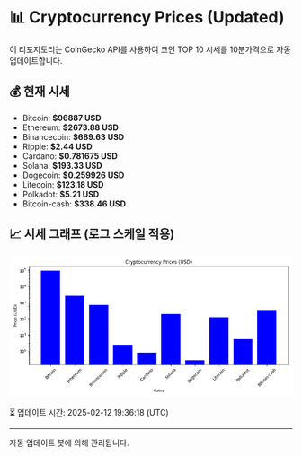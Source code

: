 
# 📊 Cryptocurrency Prices (Updated)

이 리포지토리는 CoinGecko API를 사용하여 코인 TOP 10 시세를 10분가격으로 자동 업데이트합니다.

## 💰 현재 시세
- Bitcoin: **$96887 USD**
- Ethereum: **$2673.88 USD**
- Binancecoin: **$689.63 USD**
- Ripple: **$2.44 USD**
- Cardano: **$0.781675 USD**
- Solana: **$193.33 USD**
- Dogecoin: **$0.259926 USD**
- Litecoin: **$123.18 USD**
- Polkadot: **$5.21 USD**
- Bitcoin-cash: **$338.46 USD**

## 📈 시세 그래프 (로그 스케일 적용)
![Crypto Prices](crypto_prices.png)

⏳ 업데이트 시간: 2025-02-12 19:36:18 (UTC)

---
자동 업데이트 봇에 의해 관리됩니다.
